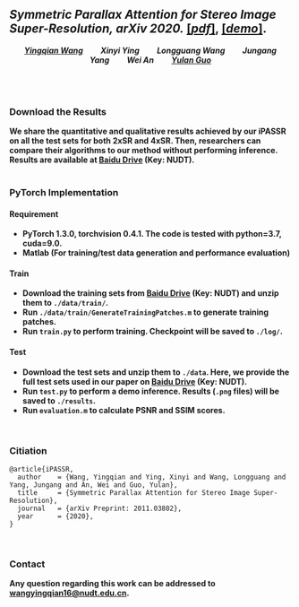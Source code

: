 ## *Symmetric Parallax Attention for Stereo Image Super-Resolution, arXiv 2020.* [**[*pdf*]**](https://arxiv.org/pdf/2011.03802.pdf), [**[*demo*]**](https://wyqdatabase.s3-us-west-1.amazonaws.com/iPASSR_visual_comparison.mp4).
***<center><a href="https://yingqianwang.github.io" target="_blank">Yingqian Wang</a>&emsp;&emsp; Xinyi Ying&emsp;&emsp; Longguang Wang&emsp;&emsp; Jungang Yang&emsp;&emsp; Wei An&emsp;&emsp; <a href="http://yulanguo.me/" target="_blank">Yulan Guo</a></center>*** <br>
 <br><br>

### Download the Results
**We share the quantitative and qualitative results achieved by our iPASSR on all the test sets for both 2xSR and 4xSR. Then, researchers can compare their algorithms to our method without performing inference. Results are available at [Baidu Drive](https://pan.baidu.com/s/1w8RtQau2RoY89jsFvMCStw) (Key: NUDT).**
<br><br>

### PyTorch Implementation

#### Requirement
* **PyTorch 1.3.0, torchvision 0.4.1. The code is tested with python=3.7, cuda=9.0.**
* **Matlab (For training/test data generation and performance evaluation)**

#### Train
* **Download the training sets from [Baidu Drive](https://pan.baidu.com/s/173UGmmN0rtOUghIT40oy8w) (Key: NUDT) and unzip them to `./data/train/`.** 
* **Run `./data/train/GenerateTrainingPatches.m` to generate training patches.**
* **Run `train.py` to perform training. Checkpoint will be saved to  `./log/`.**

#### Test
* **Download the test sets and unzip them to `./data`. Here, we provide the full test sets used in our paper on [Baidu Drive](https://pan.baidu.com/s/1SIYGcMBEDDZ0wYrkxL9bnQ) (Key: NUDT).** 
* **Run `test.py` to perform a demo inference. Results (`.png` files) will be saved to `./results`.**
* **Run `evaluation.m` to calculate PSNR and SSIM scores.**
<br>

### Citiation
```
@article{iPASSR,
  author    = {Wang, Yingqian and Ying, Xinyi and Wang, Longguang and Yang, Jungang and An, Wei and Guo, Yulan},
  title     = {Symmetric Parallax Attention for Stereo Image Super-Resolution},
  journal   = {arXiv Preprint: 2011.03802},
  year      = {2020},
}
```
<br>

### Contact
**Any question regarding this work can be addressed to [wangyingqian16@nudt.edu.cn](wangyingqian16@nudt.edu.cn).**
